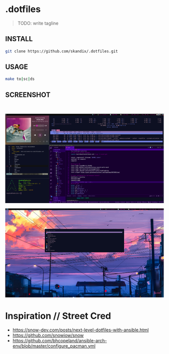 # .dotfiles
> TODO: write tagline
> 
## INSTALL
```bash
git clone https://github.com/skandix/.dotfiles.git
```

## USAGE
```bash
make to|sc|ds
```

## SCREENSHOT
<br>

![](./assets/work.png)

![](./assets/rofi.png)




# Inspiration // Street Cred
- https://snow-dev.com/posts/next-level-dotfiles-with-ansible.html
- https://github.com/snowiow/snow
- https://github.com/bhcopeland/ansible-arch-env/blob/master/configure_pacman.yml
